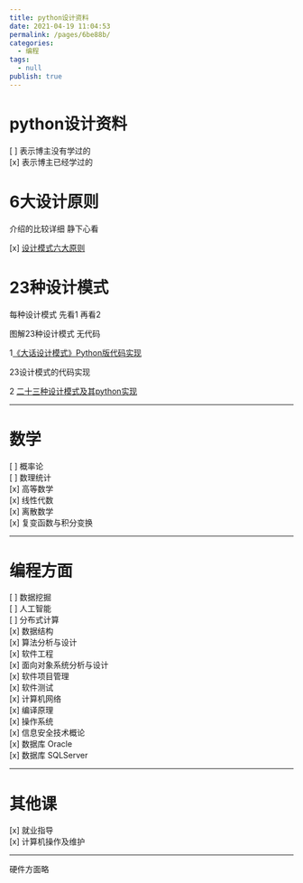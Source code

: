 ```yaml
---
title: python设计资料
date: 2021-04-19 11:04:53
permalink: /pages/6be88b/
categories: 
  - 编程
tags: 
  - null
publish: true
---
```

# python设计资料  

[ ] 表示博主没有学过的    
[x] 表示博主已经学过的     
    
# 6大设计原则    
    
介绍的比较详细 静下心看    
    
[x] [设计模式六大原则](https://blog.csdn.net/ywjun0919/article/details/52386539)    
    
# 23种设计模式    
    
每种设计模式 先看1 再看2    
    
图解23种设计模式 无代码    
    
1[《大话设计模式》Python版代码实现](http://www.cnblogs.com/wuyuegb2312/archive/2013/04/09/3008320.html)    
    
23设计模式的代码实现    
    
2 [二十三种设计模式及其python实现](http://www.cnblogs.com/Liqiongyu/p/5916710.html)    
    
* * *    
    
# 数学    
    
[ ] 概率论    
[ ] 数理统计    
[x] 高等数学    
[x] 线性代数    
[x] 离散数学    
[x] 复变函数与积分变换    
    
* * *    
    
# 编程方面    
    
[ ] 数据挖掘    
[ ] 人工智能    
[ ] 分布式计算    
[x] 数据结构    
[x] 算法分析与设计    
[x] 软件工程    
[x] 面向对象系统分析与设计    
[x] 软件项目管理    
[x] 软件测试    
[x] 计算机网络    
[x] 编译原理    
[x] 操作系统    
[x] 信息安全技术概论    
[x] 数据库 Oracle     
[x] 数据库 SQLServer    
    
* * *    
    
# 其他课    
    
[x] 就业指导    
[x] 计算机操作及维护    
    
* * *    
硬件方面略    
